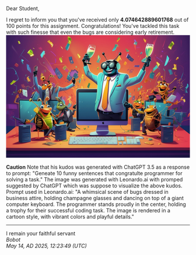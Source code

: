 Dear Student,

I regret to inform you that you've received only **4.074642889601768** out of 100 points for this assignment.
Congratulations! You've tackled this task with such finesse that even the bugs are considering early retirement.
![Coder Triumph](https://raw.githubusercontent.com/sbobek/bobot-kudos/main/Leonardo_Diffusion_XL_A_whimsical_scene_of_bugs_dressed_in_bus_2.jpg)


**Caution**
Note that his kudos was generated with ChatGPT 3.5 as a response to prompt: "Geneate 10 funny sentences that congratulte programmer for solving a task."
The image was generated with Leonardo.ai with promped suggested by ChatGPT which was suppose to visualize the above kudos.
Prompt used in Leonardo.ai: "A whimsical scene of bugs dressed in business attire, holding champagne glasses and dancing on top of a giant computer keyboard. The programmer stands proudly in the center, holding a trophy for their successful coding task. The image is rendered in a cartoon style, with vibrant colors and playful details."



-----------
I remain your faithful servant\
_Bobot_\
_May 14, AD 2025, 12:23:49 (UTC)_